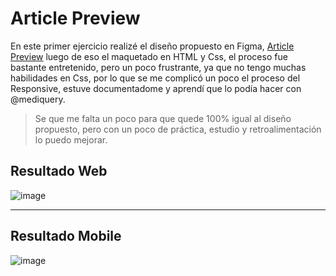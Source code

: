 # Article Preview
En este primer ejercicio realizé el diseño propuesto en Figma, [Article Preview](https://www.figma.com/file/w5btuPtYe8AWQt8HVJR4jh/Workouts?node-id=0:1) luego de eso el maquetado en HTML y Css, el proceso fue bastante entretenido, pero un poco frustrante, ya que no tengo muchas 
habilidades en Css, por lo que se me complicó un poco el proceso del Responsive, estuve documentadome y aprendí que lo podía hacer con @mediquery.

> Se que me falta un poco para que quede 100% igual al diseño propuesto, pero con un poco de práctica, estudio y retroalimentación lo puedo mejorar. 

## Resultado Web
![image](https://user-images.githubusercontent.com/90514403/143260984-5c7ea4ef-279d-4ce6-a0b4-3e821d018a2d.png)
****
## Resultado Mobile

![image](https://user-images.githubusercontent.com/90514403/143261192-57551b87-0e3b-493d-87ad-0ee3dec97d5e.png)
